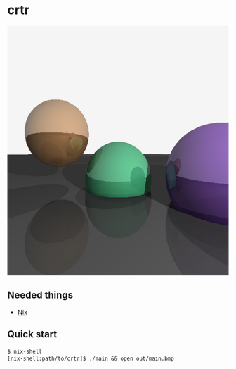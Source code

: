 # crtr

<div align="center"><img src="cover.bmp"></div>

Needed things
---
*   [Nix](https://nixos.org/nix/)

Quick start
---
```
$ nix-shell
[nix-shell:path/to/crtr]$ ./main && open out/main.bmp
```
